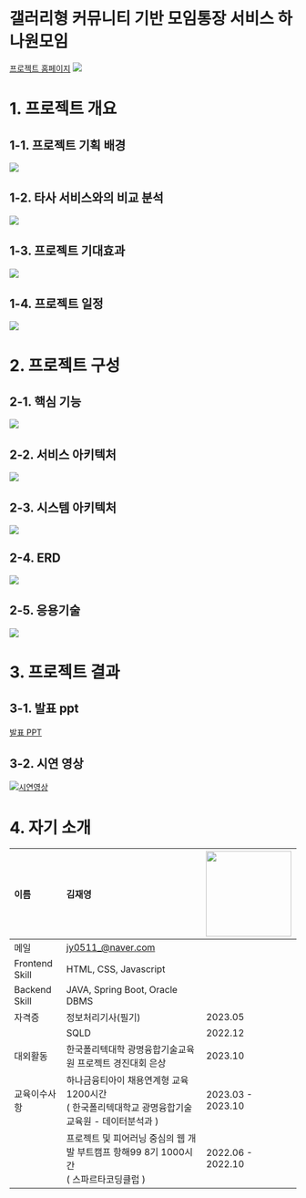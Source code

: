# 갤러리형 커뮤니티 기반 모임통장 서비스 하나원모임
[프로젝트 홈페이지](https://hanaonemoim.site)
<img src="hanaonemoim.png"/>

# 1. 프로젝트 개요
## 1-1. 프로젝트 기획 배경
<img src="about_hanaonemoim.PNG"/>

## 1-2. 타사 서비스와의 비교 분석
<img src="comparative_analysis.png"/>

## 1-3. 프로젝트 기대효과
<img src="expected_effect.png"/>

## 1-4. 프로젝트 일정
<img src="gantt_chart.png"/>


# 2. 프로젝트 구성 
## 2-1. 핵심 기능 
<img src="function.png"/>

## 2-2. 서비스 아키텍처
<img src="service_architecture.png"/>

## 2-3. 시스템 아키텍처
<img src="system_architecture.png"/>

## 2-4. ERD 
<img src="erd.png"/>

## 2-5. 응용기술
<img src="skill.png"/>

# 3. 프로젝트 결과

## 3-1. 발표 ppt 
[발표 PPT](/project.pdf)<br>

## 3-2. 시연 영상 
[![시연영상](video.png)](https://youtu.be/pGqhaB7y1Gg)

# 4. 자기 소개
| 이름 | 김재영 | <img src="jaeyoung.jpg" width="150px"/> |
| :--- | :--- | :--- |
| 메일 | <jy0511_@naver.com>  |  |
| Frontend Skill |  HTML, CSS, Javascript | |
| Backend Skill |  JAVA, Spring Boot, Oracle DBMS | |
| 자격증 | 정보처리기사(필기) | 2023.05 | 
|  | SQLD | 2022.12 | 
| 대외활동 | 한국폴리텍대학 광명융합기술교육원 프로젝트 경진대회 은상 | 2023.10 | 
| 교육이수사항 | 하나금융티아이 채용연계형 교육 1200시간 <br/> ( 한국폴리텍대학교 광명융합기술교육원 - 데이터분석과 ) | 2023.03 - 2023.10 | 
|  | 프로젝트 및 피어러닝 중심의 웹 개발 부트캠프 항해99 8기 1000시간 <br/> ( 스파르타코딩클럽 ) | 2022.06 - 2022.10 | 
